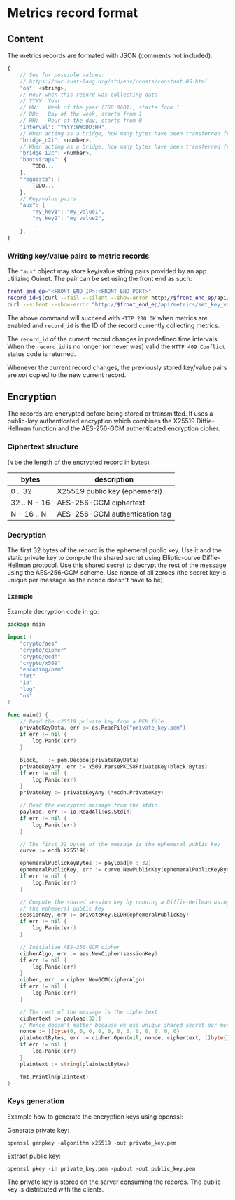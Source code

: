 # Metrics record format

## Content

The metrics records are formated with JSON (comments not included).

```javascript
{
    // See for possible values:
    // https://doc.rust-lang.org/std/env/consts/constant.OS.html
    "os": <string>,
    // Hour when this record was collecting data
    // YYYY: Year
    // WW:   Week of the year (ISO 8601), starts from 1
    // DD:   Day of the week, starts from 1
    // HH:   Hour of the day, starts from 0
    "interval": "YYYY:WW:DD:HH",
    // When acting as a bridge, how many bytes have been transferred from other clients to the injector
    "bridge_c2i": <number>,
    // When acting as a bridge, how many bytes have been transferred from the injector to other clients
    "bridge_i2c": <number>,
    "bootstraps": {
        TODO...
    },
    "requests": {
        TODO...
    },
    // Key/value pairs
    "aux": {
        "my_key1": "my_value1",
        "my_key2": "my_value2",
        ..
    },
}
```

### Writing key/value pairs to metric records

The `"aux"` object may store key/value string pairs provided by an app
utilizing Ouinet. The pair can be set using the front end as such:

```bash
front_end_ep="<FRONT_END_IP>:<FRONT_END_PORT>"
record_id=$(curl --fail --silent --show-error http://$front_end_ep/api/status | jq -r '.current_metrics_record_id')
curl --silent --show-error "http://$front_end_ep/api/metrics/set_key_value?record_id=$record_id&key=$key&value=$value"
```

The above command will succeed with `HTTP 200 OK` when metrics are enabled and
`record_id` is the ID of the record currently collecting metrics.

The `record_id` of the current record changes in predefined time intervals.
When the `record_id` is no longer (or never was) valid the `HTTP 409 Conflict`
status code is returned.

Whenever the current record changes, the previously stored key/value pairs are
_not_ copied to the new current record.

## Encryption

The records are encrypted before being stored or transmitted. It uses a public-key authenticated
encryption which combines the X25519 Diffie-Hellman function and the AES-256-GCM authenticated
encryption cipher.

### Ciphertext structure

(`N` be the length of the encrypted record in bytes)

| bytes            | description
| ---------------- | ----------------------------
| 0      .. 32     | X25519 public key (ephemeral)
| 32     .. N - 16 | AES-256-GCM ciphertext
| N - 16 .. N      | AES-256-GCM authentication tag

### Decryption

The first 32 bytes of the record is the ephemeral public key. Use it and the static private key to
compute the shared secret using Elliptic-curve Diffie-Hellman protocol. Use this shared secret to
decrypt the rest of the message using the AES-256-GCM scheme. Use nonce of all zeroes (the secret
key is unique per message so the nonce doesn't have to be).

#### Example

Example decryption code in go:

```go
package main

import (
    "crypto/aes"
    "crypto/cipher"
    "crypto/ecdh"
    "crypto/x509"
    "encoding/pem"
    "fmt"
    "io"
    "log"
    "os"
)

func main() {
    // Read the x25519 private key from a PEM file
    privateKeyData, err := os.ReadFile("private_key.pem")
    if err != nil {
        log.Panic(err)
    }

    block, _ := pem.Decode(privateKeyData)
    privateKeyAny, err := x509.ParsePKCS8PrivateKey(block.Bytes)
    if err != nil {
        log.Panic(err)
    }
    privateKey := privateKeyAny.(*ecdh.PrivateKey)

    // Read the encrypted message from the stdin
    payload, err := io.ReadAll(os.Stdin)
    if err != nil {
        log.Panic(err)
    }

    // The first 32 bytes of the message is the ephemeral public key
    curve := ecdh.X25519()

    ephemeralPublicKeyBytes := payload[0 : 32]
    ephemeralPublicKey, err := curve.NewPublicKey(ephemeralPublicKeyBytes)
    if err != nil {
        log.Panic(err)
    }

    // Compute the shared session key by running a Diffie-Hellman using the static private key and
    // the ephemeral public key
    sessionKey, err := privateKey.ECDH(ephemeralPublicKey)
    if err != nil {
        log.Panic(err)
    }

    // Initialize AES-256-GCM cipher
    cipherAlgo, err := aes.NewCipher(sessionKey)
    if err != nil {
        log.Panic(err)
    }
    cipher, err := cipher.NewGCM(cipherAlgo)
    if err != nil {
        log.Panic(err)
    }

    // The rest of the message is the ciphertext
    ciphertext := payload[32:]
    // Nonce doesn't matter because we use unique shared secret per message. Using all-zeroes.
    nonce := []byte{0, 0, 0, 0, 0, 0, 0, 0, 0, 0, 0, 0}
    plaintextBytes, err := cipher.Open(nil, nonce, ciphertext, []byte{})
    if err != nil {
        log.Panic(err)
    }
    plaintext := string(plaintextBytes)

    fmt.Println(plaintext)
}
```

### Keys generation

Example how to generate the encryption keys using openssl:

Generate private key:

```
openssl genpkey -algorithm x25519 -out private_key.pem
```

Extract public key:

```
openssl pkey -in private_key.pem -pubout -out public_key.pem
```

The private key is stored on the server consuming the records. The public key is distributed with
the clients.


